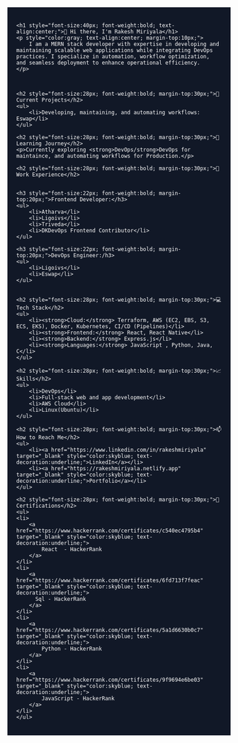 <div style="background-color:#111827; color:white; font-family:sans-serif; max-width:1000px; margin:auto; padding:20px;">

    <h1 style="font-size:40px; font-weight:bold; text-align:center;">👋 Hi there, I'm Rakesh Miriyala</h1>
    <p style="color:gray; text-align:center; margin-top:10px;">
        I am a MERN stack developer with expertise in developing and maintaining scalable web applications while integrating DevOps practices. I specialize in automation, workflow optimization, and seamless deployment to enhance operational efficiency.
    </p>

   

    <h2 style="font-size:28px; font-weight:bold; margin-top:30px;">🔭 Current Projects</h2>
    <ul>
        <li>Developing, maintaining, and automating workflows: Eswap</li>
    </ul>

    <h2 style="font-size:28px; font-weight:bold; margin-top:30px;">🌱 Learning Journey</h2>
    <p>Currently exploring <strong>DevOps/strong>DevOps for maintaince, and automating workflows for Production.</p>

    <h2 style="font-size:28px; font-weight:bold; margin-top:30px;">💼 Work Experience</h2>


    <h3 style="font-size:22px; font-weight:bold; margin-top:20px;">Frontend Developer:</h3>
    <ul>
        <li>Atharva</li>
        <li>Ligoivs</li>
        <li>Triveda</li>
        <li>DKDevOps Frontend Contributor</li>
    </ul>

    <h3 style="font-size:22px; font-weight:bold; margin-top:20px;">DevOps Engineer:/h3>
    <ul>
        <li>Ligoivs</li>
        <li>Eswap</li>
    </ul>


    <h2 style="font-size:28px; font-weight:bold; margin-top:30px;">💻 Tech Stack</h2>
    <ul>
        <li><strong>Cloud:</strong> Terraform, AWS (EC2, EBS, S3, ECS, EKS), Docker, Kubernetes, CI/CD (Pipelines)</li>
        <li><strong>Frontend:</strong> React, React Native</li>
        <li><strong>Backend:</strong> Express.js</li>
        <li><strong>Languages:</strong> JavaScript , Python, Java, C</li>
    </ul>

    <h2 style="font-size:28px; font-weight:bold; margin-top:30px;">📈 Skills</h2>
    <ul>
        <li>DevOps</li>
        <li>Full-stack web and app development</li>
        <li>AWS Cloud</li>
        <li>Linux(Ubuntu)</li>
    </ul>

    <h2 style="font-size:28px; font-weight:bold; margin-top:30px;">📫 How to Reach Me</h2>
    <ul>
        <li><a href="https://www.linkedin.com/in/rakeshmiriyala" target="_blank" style="color:skyblue; text-decoration:underline;">LinkedIn</a></li>
        <li><a href="https://rakeshmiriyala.netlify.app" target="_blank" style="color:skyblue; text-decoration:underline;">Portfolio</a></li>
    </ul>

    <h2 style="font-size:28px; font-weight:bold; margin-top:30px;">📜 Certifications</h2>
    <ul>
    <li>
        <a href="https://www.hackerrank.com/certificates/c540ec4795b4" target="_blank" style="color:skyblue; text-decoration:underline;">
            React  - HackerRank
        </a>
    </li>
    <li>
        <a href="https://www.hackerrank.com/certificates/6fd713f7feac" target="_blank" style="color:skyblue; text-decoration:underline;">
          Sql - HackerRank
        </a>
    </li>
    <li>
        <a href="https://www.hackerrank.com/certificates/5a1d6630b0c7" target="_blank" style="color:skyblue; text-decoration:underline;">
            Python - HackerRank
        </a>
    </li>
    <li>
        <a href="https://www.hackerrank.com/certificates/9f9694e6be03" target="_blank" style="color:skyblue; text-decoration:underline;">
            JavaScript - HackerRank
        </a>
    </li>
    </ul>

</div>
